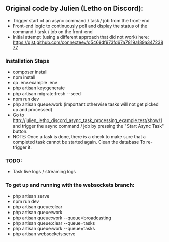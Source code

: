 ## Original code by Julien (Letho on Discord): 
- Trigger start of an async command / task / job from the front-end
- Front-end logic to continuously poll and display the status of the command / task / job on the front-end
- Initial attempt (using a different approach that did not work) here: https://gist.github.com/connecteev/d5469df973fd67a7819a189a34723877

### Installation Steps
- composer install
- npm install
- cp .env.example .env
- php artisan key:generate
- php artisan migrate:fresh --seed
- npm run dev
- php artisan queue:work (important otherwise tasks will not get picked up and processed)
- Go to http://julien_letho_discord_async_task_processing_example.test/show/1 and trigger the async command / job by pressing the "Start Async Task" button.
- NOTE: Once a task is done, there is a check to make sure that a completed task cannot be started again. Clean the database To re-trigger it.

### TODO:
- Task live logs / streaming logs

### To get up and running with the websockets branch:
- php artisan serve
- npm run dev
- php artisan queue:clear
- php artisan queue:work
- php artisan queue:work --queue=broadcasting
- php artisan queue:clear --queue=tasks
- php artisan queue:work --queue=tasks
- php artisan websockets:serve

